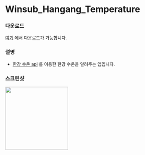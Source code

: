 # Winsub_Hangang_Temperature

### 다운로드
[여기](https://github.com/winsub/Winsub_Hangang_Temperature_App/releases) 에서 다운로드가 가능합니다.

### 설명

* [한강 수온 api](https://hangang.life/api/) 를 이용한 한강 수온을 알려주는 앱입니다.

### 스크린샷

<img src="https://github.com/winsub/Winsub_Hangang_Temperature_App/blob/master/screenshot/Screenshot_20200817-215422.jpg?raw=true" width="200"></img>
